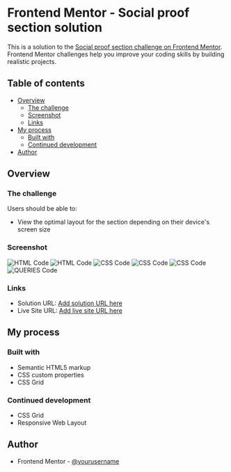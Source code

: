 # Frontend Mentor - Social proof section solution

This is a solution to the [Social proof section challenge on Frontend Mentor](https://www.frontendmentor.io/challenges/social-proof-section-6e0qTv_bA). Frontend Mentor challenges help you improve your coding skills by building realistic projects. 

## Table of contents

- [Overview](#overview)
  - [The challenge](#the-challenge)
  - [Screenshot](#screenshot)
  - [Links](#links)
- [My process](#my-process)
  - [Built with](#built-with)
  - [Continued development](#continued-development)
- [Author](#author)



## Overview

### The challenge

Users should be able to:

- View the optimal layout for the section depending on their device's screen size

### Screenshot

![HTML Code](./screenshot/html.png)
![HTML Code](./screenshot/html2.png)
![CSS Code](./screenshot/css.png)
![CSS Code](./screenshot/css2.png)
![CSS Code](./screenshot/css3.png)
![QUERIES Code](./screenshot/queries.png)


### Links

- Solution URL: [Add solution URL here](https://your-solution-url.com)
- Live Site URL: [Add live site URL here](https://your-live-site-url.com)


## My process

### Built with

- Semantic HTML5 markup
- CSS custom properties
- CSS Grid


### Continued development

- CSS Grid
- Responsive Web Layout


## Author

- Frontend Mentor - [@yourusername](https://www.frontendmentor.io/profile/yourusername)